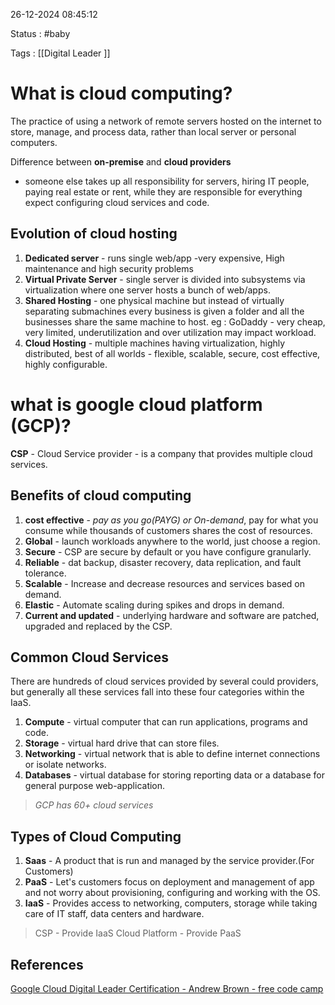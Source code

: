 26-12-2024 08:45:12

Status : #baby 

Tags : [[Digital Leader ]]

# What is cloud computing?
The practice of using a network of remote servers hosted on the internet to store, manage, and process data, rather than local server or personal computers.

Difference between **on-premise** and **cloud providers** 
- someone else takes up all responsibility for servers, hiring IT people, paying real estate or rent, while they are responsible for everything expect configuring cloud services and code.
## Evolution of cloud hosting 
1. **Dedicated server** - runs single web/app -very expensive, High maintenance and high security problems
2. **Virtual Private Server** - single server is divided into subsystems via virtualization where one server hosts a bunch of web/apps.
3. **Shared Hosting** - one physical machine but instead of virtually separating submachines every business is given a folder and all the businesses share the same machine to host. eg : GoDaddy - very cheap, very limited, underutilization and over utilization may impact workload.
4. **Cloud Hosting** - multiple machines having virtualization, highly distributed, best of all worlds - flexible, scalable, secure, cost effective, highly configurable.
# what is google cloud platform (GCP)?
**CSP** - Cloud Service provider - is a company that provides multiple cloud services.
## Benefits of cloud computing 
1. **cost effective** - *pay as you go(PAYG) or On-demand*, pay for what you consume while thousands of customers shares the cost of resources.
2. **Global** - launch workloads anywhere to the world, just choose a region.
3. **Secure** - CSP are secure by default or you have configure granularly.
4. **Reliable** - dat backup, disaster recovery, data replication, and fault tolerance.
5. **Scalable** - Increase and decrease resources and services based on demand.
6. **Elastic** - Automate scaling during spikes and drops in demand.
7. **Current and updated** - underlying hardware and software are patched, upgraded and replaced by the CSP.
## Common Cloud Services
There are hundreds of cloud services provided by several could providers, but generally all these services fall into these four categories within the IaaS.
1. **Compute** - virtual computer that can run applications, programs and code.
2. **Storage** - virtual hard drive that can store files.
3. **Networking** - virtual network that is able to define internet connections or isolate networks.
4. **Databases** - virtual database for storing reporting data or a database for general purpose web-application.
> *GCP has 60+ cloud services*
## Types of Cloud Computing

1. **Saas** - A product that is run and managed by the service provider.(For Customers)
2. **PaaS** - Let's customers focus on deployment and management of app and not worry about provisioning, configuring and working with the OS.
3. **IaaS** - Provides access to networking, computers, storage while taking care of IT staff, data centers and hardware.

> CSP - Provide IaaS
> Cloud Platform - Provide PaaS

## References

[Google Cloud Digital Leader Certification - Andrew Brown - free code camp](https://youtu.be/cbcd6-m8sHg?si=w9eDN1_-vS4oT8pM)

